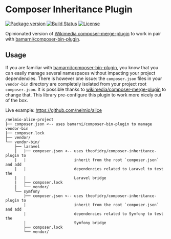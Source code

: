 # Composer Inheritance Plugin

[![Package version](https://img.shields.io/packagist/vpre/theofidry/composer-inheritance-plugin.svg?style=flat-square)](https://packagist.org/packages/theofidry/composer-inheritance-plugin)
[![Build Status](https://travis-ci.org/theofidry/composer-inheritance-plugin.svg?branch=master)](https://travis-ci.org/theofidry/composer-inheritance-plugin)
[![License](https://img.shields.io/badge/license-MIT-red.svg?style=flat-square)](LICENSE)

Opinionated version of [Wikimedia composer-merge-plugin][1] to work in pair with [bamarni/composer-bin-plugin][2].


## Usage

If you are familiar with [bamarni/composer-bin-plugin][2], you know that you can
easily manage several namespaces without impacting your project dependencies.
There is however one issue: the `composer.json` files in your `vendor-bin`
directory are completely isolated from your project root `composer.json`. It is
possible thanks to [wikimedia/composer-merge-plugin][1] to change that. This
library pre-configure this plugin to work more nicely out of the box.

Live example: https://github.com/nelmio/alice

```
/nelmio-alice-project
├── composer.json <-- uses bamarni/composer-bin-plugin to manage vendor-bin
├── composer.lock
├── vendor/
└── vendor-bin/
    ├── laravel
    |   ├── composer.json <-- uses theofidry/composer-inheritance-plugin to
    |   |                     inherit from the root `composer.json` and add
    |   |                     dependencies related to Laravel to test the
    |   |                     Laravel bridge
    |   ├── composer.lock
    |   └── vendor/
    └── symfony
        ├── composer.json <-- uses theofidry/composer-inheritance-plugin to
        |                     inherit from the root `composer.json` and add
        |                     dependencies related to Symfony to test the
        |                     Symfony bridge
        ├── composer.lock
        └── vendor/
```


[1]: https://github.com/wikimedia/composer-merge-plugin
[2]: https://github.com/bamarni/composer-bin-plugin
[3]: https://github.com/sensiolabs-de/deptrac
[4]: https://github.com/bobthecow/psysh
[5]: https://symfony.com
[6]: https://laravel.com
[7]: https://github.com/tommy-muehle/tooly-composer-script
[8]: https://phpunit.de/
